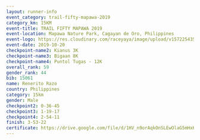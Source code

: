 ```yaml
---
layout: runner-info 
event_category: trail-fifty-mapawa-2019 
category_km: 15KM 
event-title: TRAIL FIFTY MAPAWA 2019  
event-location: Mapawa Nature Park, Cagayan de Oro, Philippines 
event-logo: https://res.cloudinary.com/raceyaya/image/upload/v1572254355/logo/trail-fifty-mapawa_fizjmb.jpg 
event-date: 2019-10-20 
checkpoint-name2: Kianus 3K 
checkpoint-name3: Bigaan 8K 
checkpoint-name4: Puntol Tugas - 12K 
overall_rank: 59
gender_rank: 44
bib: 15061
name: Renerito Razo
country: Philippines
category: 15km
gender: Male
checkpoint2: 0-36-45
checkpoint3: 1-19-17
checkpoint4: 2-54-11
finish: 3-53-22
certificate: https://drive.google.com/file/d/1HV_n9orAqkOnSLEwOlaG5mHxKUqViKmZ/view?usp=sharing
---
```


